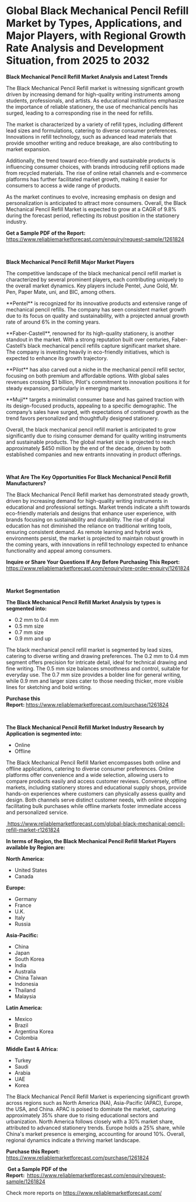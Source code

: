 <p><h1>Global Black Mechanical Pencil Refill Market by Types, Applications, and Major Players, with Regional Growth Rate Analysis and Development Situation, from 2025 to 2032</h1></p><p><strong>Black Mechanical Pencil Refill Market Analysis and Latest Trends</strong></p>
<p><p>The Black Mechanical Pencil Refill market is witnessing significant growth driven by increasing demand for high-quality writing instruments among students, professionals, and artists. As educational institutions emphasize the importance of reliable stationery, the use of mechanical pencils has surged, leading to a corresponding rise in the need for refills. </p><p>The market is characterized by a variety of refill types, including different lead sizes and formulations, catering to diverse consumer preferences. Innovations in refill technology, such as advanced lead materials that provide smoother writing and reduce breakage, are also contributing to market expansion.</p><p>Additionally, the trend toward eco-friendly and sustainable products is influencing consumer choices, with brands introducing refill options made from recycled materials. The rise of online retail channels and e-commerce platforms has further facilitated market growth, making it easier for consumers to access a wide range of products.</p><p>As the market continues to evolve, increasing emphasis on design and personalization is anticipated to attract more consumers. Overall, the Black Mechanical Pencil Refill Market is expected to grow at a CAGR of 9.8% during the forecast period, reflecting its robust position in the stationery industry.</p></p>
<p><strong>Get a Sample PDF of the Report:&nbsp;</strong> <a href="https://www.reliablemarketforecast.com/enquiry/request-sample/1261824?utm_campaign=2294&utm_medium=2&utm_source=Github&utm_content=ia&utm_term=05042025&utm_id=black-mechanical-pencil-refill">https://www.reliablemarketforecast.com/enquiry/request-sample/1261824</a></p>
<p>&nbsp;</p>
<p><strong>Black Mechanical Pencil Refill Major Market Players</strong></p>
<p><p>The competitive landscape of the black mechanical pencil refill market is characterized by several prominent players, each contributing uniquely to the overall market dynamics. Key players include Pentel, June Gold, Mr. Pen, Paper Mate, uni, and BIC, among others. </p><p>**Pentel** is recognized for its innovative products and extensive range of mechanical pencil refills. The company has seen consistent market growth due to its focus on quality and sustainability, with a projected annual growth rate of around 6% in the coming years.</p><p>**Faber-Castell**, renowned for its high-quality stationery, is another standout in the market. With a strong reputation built over centuries, Faber-Castell’s black mechanical pencil refills capture significant market share. The company is investing heavily in eco-friendly initiatives, which is expected to enhance its growth trajectory.</p><p>**Pilot** has also carved out a niche in the mechanical pencil refill sector, focusing on both premium and affordable options. With global sales revenues crossing $1 billion, Pilot's commitment to innovation positions it for steady expansion, particularly in emerging markets.</p><p>**Muji** targets a minimalist consumer base and has gained traction with its design-focused products, appealing to a specific demographic. The company’s sales have surged, with expectations of continued growth as the trend favors personalized and thoughtfully designed stationery.</p><p>Overall, the black mechanical pencil refill market is anticipated to grow significantly due to rising consumer demand for quality writing instruments and sustainable products. The global market size is projected to reach approximately $450 million by the end of the decade, driven by both established companies and new entrants innovating in product offerings.</p></p>
<p>&nbsp;</p>
<p><strong>What Are The Key Opportunities For Black Mechanical Pencil Refill Manufacturers?</strong></p>
<p><p>The Black Mechanical Pencil Refill market has demonstrated steady growth, driven by increasing demand for high-quality writing instruments in educational and professional settings. Market trends indicate a shift towards eco-friendly materials and designs that enhance user experience, with brands focusing on sustainability and durability. The rise of digital education has not diminished the reliance on traditional writing tools, ensuring consistent demand. As remote learning and hybrid work environments persist, the market is projected to maintain robust growth in the coming years, with innovations in refill technology expected to enhance functionality and appeal among consumers.</p></p>
<p><strong>Inquire or Share Your Questions If Any Before Purchasing This Report:</strong> <a href="https://www.reliablemarketforecast.com/enquiry/pre-order-enquiry/1261824?utm_campaign=2294&utm_medium=2&utm_source=Github&utm_content=ia&utm_term=05042025&utm_id=black-mechanical-pencil-refill">https://www.reliablemarketforecast.com/enquiry/pre-order-enquiry/1261824</a></p>
<p>&nbsp;</p>
<p><strong>Market Segmentation</strong></p>
<p><strong>The Black Mechanical Pencil Refill Market Analysis by types is segmented into:</strong></p>
<p><ul><li>0.2 mm to 0.4 mm</li><li>0.5 mm size</li><li>0.7 mm size</li><li>0.9 mm and up</li></ul></p>
<p><p>The black mechanical pencil refill market is segmented by lead sizes, catering to diverse writing and drawing preferences. The 0.2 mm to 0.4 mm segment offers precision for intricate detail, ideal for technical drawing and fine writing. The 0.5 mm size balances smoothness and control, suitable for everyday use. The 0.7 mm size provides a bolder line for general writing, while 0.9 mm and larger sizes cater to those needing thicker, more visible lines for sketching and bold writing.</p></p>
<p><strong>Purchase this Report:&nbsp;</strong><a href="https://www.reliablemarketforecast.com/purchase/1261824?utm_campaign=2294&utm_medium=2&utm_source=Github&utm_content=ia&utm_term=05042025&utm_id=black-mechanical-pencil-refill">https://www.reliablemarketforecast.com/purchase/1261824</a></p>
<p>&nbsp;</p>
<p><strong>The Black Mechanical Pencil Refill Market Industry Research by Application is segmented into:</strong></p>
<p><ul><li>Online</li><li>Offline</li></ul></p>
<p><p>The Black Mechanical Pencil Refill Market encompasses both online and offline applications, catering to diverse consumer preferences. Online platforms offer convenience and a wide selection, allowing users to compare products easily and access customer reviews. Conversely, offline markets, including stationery stores and educational supply shops, provide hands-on experiences where customers can physically assess quality and design. Both channels serve distinct customer needs, with online shopping facilitating bulk purchases while offline markets foster immediate access and personalized service.</p></p>
<p><a href="https://www.reliablemarketforecast.com/global-black-mechanical-pencil-refill-market-r1261824?utm_campaign=2294&utm_medium=2&utm_source=Github&utm_content=ia&utm_term=05042025&utm_id=black-mechanical-pencil-refill">&nbsp;https://www.reliablemarketforecast.com/global-black-mechanical-pencil-refill-market-r1261824</a></p>
<p><strong>In terms of Region, the Black Mechanical Pencil Refill Market Players available by Region are:</strong></p>
<p>
    <p> <strong> North America: </strong>
        <ul>
            <li>United States</li>
            <li>Canada</li>
        </ul>
        </p> 
    <p> <strong> Europe: </strong>
        <ul>
            <li>Germany</li>
            <li>France</li>
            <li>U.K.</li>
            <li>Italy</li>
            <li>Russia</li>
        </ul>
        </p> 
    <p> <strong> Asia-Pacific: </strong>
        <ul>
            <li>China</li>
            <li>Japan</li>
            <li>South Korea</li>
            <li>India</li>
            <li>Australia</li>
            <li>China Taiwan</li>
            <li>Indonesia</li>
            <li>Thailand</li>
            <li>Malaysia</li>
        </ul>
        </p> 
    <p> <strong> Latin America: </strong>
        <ul>
            <li>Mexico</li>
            <li>Brazil</li>
            <li>Argentina Korea</li>
            <li>Colombia</li>
        </ul>
        </p> 
    <p> <strong> Middle East & Africa: </strong>
        <ul>
            <li>Turkey</li>
            <li>Saudi</li>
            <li>Arabia</li>
            <li>UAE</li>
            <li>Korea</li>
        </ul>
    </p>
    </p>
<p><p>The Black Mechanical Pencil Refill Market is experiencing significant growth across regions such as North America (NA), Asia-Pacific (APAC), Europe, the USA, and China. APAC is poised to dominate the market, capturing approximately 35% share due to rising educational sectors and urbanization. North America follows closely with a 30% market share, attributed to advanced stationery trends. Europe holds a 25% share, while China's market presence is emerging, accounting for around 10%. Overall, regional dynamics indicate a thriving market landscape.</p></p>
<p><strong>Purchase this Report: </strong><a href="https://www.reliablemarketforecast.com/purchase/1261824?utm_campaign=2294&utm_medium=2&utm_source=Github&utm_content=ia&utm_term=05042025&utm_id=black-mechanical-pencil-refill">https://www.reliablemarketforecast.com/purchase/1261824</a></p>
<p>&nbsp;<strong>Get a Sample PDF of the Report:&nbsp;&nbsp;</strong><a href="https://www.reliablemarketforecast.com/enquiry/request-sample/1261824?utm_campaign=2294&utm_medium=2&utm_source=Github&utm_content=ia&utm_term=05042025&utm_id=black-mechanical-pencil-refill">https://www.reliablemarketforecast.com/enquiry/request-sample/1261824</a></p>
<p><strong></strong></p>
<p>Check more reports on <a href="https://www.reliablemarketforecast.com/?utm_campaign=2294&utm_medium=2&utm_source=Github&utm_content=ia&utm_term=05042025&utm_id=black-mechanical-pencil-refill">https://www.reliablemarketforecast.com/</a></p>